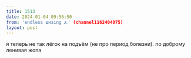 ```yaml
---
title: 1513
date: 2024-01-04 09:56:50
from: 'endless шизing ⍼' (channel1162404975)
layout: post
---
```


я теперь не так лёгок на подъём (не про период болезни). по доброму ленивая жопа
